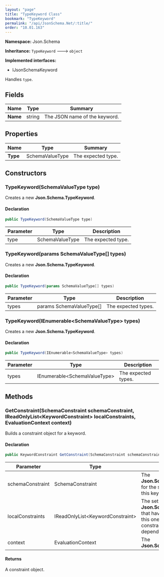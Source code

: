 ```yaml
---
layout: "page"
title: "TypeKeyword Class"
bookmark: "TypeKeyword"
permalink: "/api/JsonSchema.Net/:title/"
order: "10.01.163"
---
```

**Namespace:** Json.Schema

**Inheritance:**
`TypeKeyword`
 🡒 
`object`

**Implemented interfaces:**

- IJsonSchemaKeyword

Handles `type`.

## Fields

| Name | Type | Summary |
|---|---|---|
| **Name** | string | The JSON name of the keyword. |

## Properties

| Name | Type | Summary |
|---|---|---|
| **Type** | SchemaValueType | The expected type. |

## Constructors

### TypeKeyword(SchemaValueType type)

Creates a new **Json.Schema.TypeKeyword**.

#### Declaration

```c#
public TypeKeyword(SchemaValueType type)
```

| Parameter | Type | Description |
|---|---|---|
| type | SchemaValueType | The expected type. |


### TypeKeyword(params SchemaValueType[] types)

Creates a new **Json.Schema.TypeKeyword**.

#### Declaration

```c#
public TypeKeyword(params SchemaValueType[] types)
```

| Parameter | Type | Description |
|---|---|---|
| types | params SchemaValueType[] | The expected types. |


### TypeKeyword(IEnumerable\<SchemaValueType\> types)

Creates a new **Json.Schema.TypeKeyword**.

#### Declaration

```c#
public TypeKeyword(IEnumerable<SchemaValueType> types)
```

| Parameter | Type | Description |
|---|---|---|
| types | IEnumerable\<SchemaValueType\> | The expected types. |


## Methods

### GetConstraint(SchemaConstraint schemaConstraint, IReadOnlyList\<KeywordConstraint\> localConstraints, EvaluationContext context)

Builds a constraint object for a keyword.

#### Declaration

```c#
public KeywordConstraint GetConstraint(SchemaConstraint schemaConstraint, IReadOnlyList<KeywordConstraint> localConstraints, EvaluationContext context)
```

| Parameter | Type | Description |
|---|---|---|
| schemaConstraint | SchemaConstraint | The **Json.Schema.SchemaConstraint** for the schema object that houses this keyword. |
| localConstraints | IReadOnlyList\<KeywordConstraint\> | The set of other **Json.Schema.KeywordConstraint**s that have been processed prior to this one. Will contain the constraints for keyword dependencies. |
| context | EvaluationContext | The **Json.Schema.EvaluationContext**. |


#### Returns

A constraint object.

